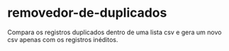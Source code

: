 # removedor-de-duplicados

Compara os registros duplicados dentro de uma lista csv e 
gera um novo csv apenas com os registros inéditos.
